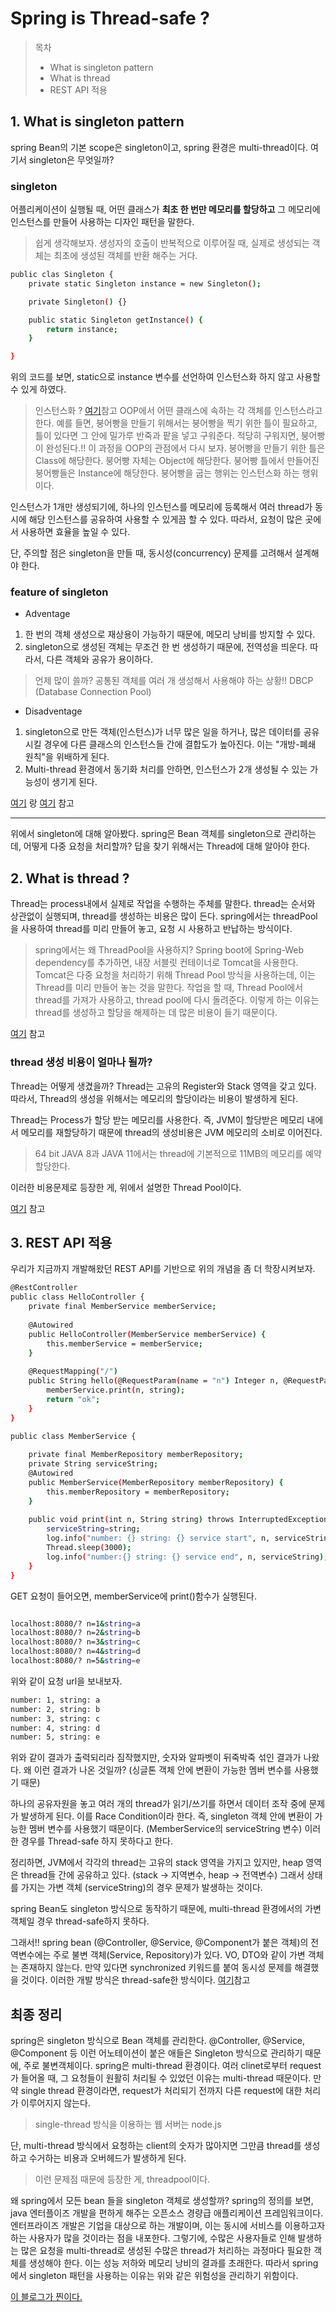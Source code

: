 # Spring is Thread-safe ?

> 목차
> * What is singleton pattern
> * What is thread
> * REST API 적용

## 1. What is singleton pattern
spring Bean의 기본 scope은 singleton이고, spring 환경은 multi-thread이다. 여기서 singleton은 무엇일까?

### singleton 
어플리케이션이 실행될 때, 어떤 클래스가 **최초 한 번만 메모리를 할당하고** 그 메모리에 인스턴스를 만들어 사용하는 디자인 패턴을 말한다.
> 쉽게 생각해보자. 생성자의 호출이 반복적으로 이루어질 때, 실제로 생성되는 객체는 최초에 생성된 객체를 반환 해주는 거다.

```` bash
public clas Singleton {
    private static Singleton instance = new Singleton();

    private Singleton() {}

    public static Singleton getInstance() {
        return instance;
    }

}
````
위의 코드를 보면, static으로 instance 변수를 선언하여 인스턴스화 하지 않고 사용할 수 있게 하였다. 
> 인스턴스화 ? [여기](https://victor8481.tistory.com/280)참고
> OOP에서 어떤 클래스에 속하는 각 객체를 인스턴스라고 한다.
> 예를 들면, 붕어빵을 만들기 위해서는 붕어빵을 찍기 위한 틀이 필요하고, 틀이 있다면 그 안에 밀가루 반죽과 팥을 넣고 구워준다. 적당히 구워지면, 붕어빵이 완성된다.!! 이 과정을 OOP의 관점에서 다시 보자.
> 붕어빵을 만들기 위한 틀은 Class에 해당한다.
> 붕어빵 자체는 Object에 해당한다.
> 붕어빵 틀에서 만들어진 붕어빵들은 Instance에 해당한다.
> 붕어빵을 굽는 행위는 인스턴스화 하는 행위이다.

인스턴스가 1개만 생성되기에, 하나의 인스턴스를 메모리에 등록해서 여러 thread가 동시에 해당 인스턴스를 공유하여 사용할 수 있게끔 할 수 있다. 따라서, 요청이 많은 곳에서 사용하면 효율을 높일 수 있다.

단, 주의할 점은 singleton을 만들 때, 동시성(concurrency) 문제를 고려해서 설계해야 한다.

### feature of singleton
* Adventage
1. 한 번의 객체 생성으로 재상용이 가능하기 때문에, 메모리 낭비를 방지할 수 있다.
2. singleton으로 생성된 객체는 무조건 한 번 생성하기 때문에, 전역성을 띄운다. 따라서, 다른 객체와 공유가 용이하다.

> 언제 많이 쓸까? 공통된 객체를 여러 개 생성해서 사용해야 하는 상황!! DBCP (Database Connection Pool)

* Disadventage
1. singleton으로 만든 객체(인스턴스)가 너무 많은 일을 하거나, 많은 데이터를 공유시킬 경우에 다른 클래스의 인스턴스들 간에 결합도가 높아진다. 이는 "개방-폐쇄 원칙"을 위배하게 된다.
2. Multi-thread 환경에서 동기화 처리를 안하면, 인스턴스가 2개 생성될 수 있는 가능성이 생기게 된다.

[여기](https://elfinlas.github.io/2019/09/23/java-singleton/) 랑 [여기](https://devmoony.tistory.com/43) 참고

<hr/>
위에서 singleton에 대해 알아봤다.
spring은 Bean 객체를 singleton으로 관리하는데, 어떻게 다중 요청을 처리할까? 답을 찾기 위해서는 Thread에 대해 알아야 한다.

## 2. What is thread ? 
Thread는 process내에서 실제로 작업을 수행하는 주체를 말한다. thread는 순서와 상관없이 실행되며, thread를 생성하는 비용은 많이 든다. 
spring에서는 threadPool을 사용하여 thread를 미리 만들어 놓고, 요청 시 사용하고 반납하는 방식이다.
> spring에서는 왜 ThreadPool을 사용하지?
> Spring boot에 Spring-Web dependency를 추가하면, 내장 서블릿 컨테이너로 Tomcat을 사용한다. 
> Tomcat은 다중 요청을 처리하기 위해 Thread Pool 방식을 사용하는데, 이는 Thread를 미리 만들어 놓는 것을 말한다. 작업을 할 때, Thread Pool에서 thread를 가져가 사용하고, thread pool에 다시 돌려준다. 
> 이렇게 하는 이유는 thread를 생성하고 할당을 해제하는 데 많은 비용이 들기 때문이다. 

[여기](https://dingdingmin-back-end-developer.tistory.com/entry/SpringBoot%EB%8A%94-%EC%8B%B1%EA%B8%80%ED%86%A4%EC%9D%B8%EB%8D%B0-%EC%96%B4%EB%96%BB%EA%B2%8C-%EB%8B%A4%EC%A4%91-%EC%9A%94%EC%B2%AD%EC%9D%84-%EC%B2%98%EB%A6%AC%ED%95%A0%EA%B9%8C?category=910739) 참고

### thread 생성 비용이 얼마나 될까?

Thread는 어떻게 생겼을까?
Thread는 고유의 Register와 Stack 영역을 갖고 있다. 따라서, Thread의 생성을 위해서는 메모리의 할당이라는 비용이 발생하게 된다.

Thread는 Process가 할당 받는 메모리를 사용한다. 즉, JVM이 할당받은 메모리 내에서 메모리를 재할당하기 때문에 thread의 생성비용은 JVM 메모리의 소비로 이어진다.
> 64 bit JAVA 8과 JAVA 11에서는 thread에 기본적으로 11MB의 메모리를 예약할당한다.

이러한 비용문제로 등장한 게, 위에서 설명한 Thread Pool이다.

[여기](https://velog.io/@agugu95/%EC%9E%90%EB%B0%94%EC%99%80-%EC%93%B0%EB%A0%88%EB%93%9C%ED%92%80-%EC%93%B0%EB%A0%88%EB%93%9C%EC%9D%98-%EC%83%9D%EC%84%B1%EB%B9%84%EC%9A%A9) 참고

## 3. REST API 적용
우리가 지금까지 개발해왔던 REST API를 기반으로 위의 개념을 좀 더 학장시켜보자.

```` bash
@RestController
public class HelloController {
    private final MemberService memberService;
 
    @Autowired
    public HelloController(MemberService memberService) {
        this.memberService = memberService;
    }
 
    @RequestMapping("/")
    public String hello(@RequestParam(name = "n") Integer n, @RequestParam(name = "string")String string) throws InterruptedException {
        memberService.print(n, string);
        return "ok";
    }
}
````

```` bash
public class MemberService {
 
    private final MemberRepository memberRepository;
    private String serviceString;
    @Autowired
    public MemberService(MemberRepository memberRepository) {
        this.memberRepository = memberRepository;
    }
 
    public void print(int n, String string) throws InterruptedException {
        serviceString=string;
        log.info("number: {} string: {} service start", n, serviceString);
        Thread.sleep(3000);
        log.info("number:{} string: {} service end", n, serviceString);
    }
}
````

GET 요청이 들어오면, memberService에 print()함수가 실행된다. 

```` bash

localhost:8080/? n=1&string=a
localhost:8080/? n=2&string=b
localhost:8080/? n=3&string=c
localhost:8080/? n=4&string=d
localhost:8080/? n=5&string=e
```` 
위와 같이 요청 url을 보내보자.

```` bash
number: 1, string: a
number: 2, string: b
number: 3, string: c
number: 4, string: d
number: 5, string: e 
````
위와 같이 결과가 출력되리라 짐작했지만, 숫자와 알파벳이 뒤죽박죽 섞인 결과가 나왔다. 왜 이런 결과가 나온 것일까? (싱글톤 객체 안에 변환이 가능한 멤버 변수를 사용했기 때문)

하나의 공유자원을 놓고 여러 개의 thread가 읽기/쓰기를 하면서 데이터 조작 중에 문제가 발생하게 된다. 이를 Race Condition이라 한다. 즉, singleton 객체 안에 변환이 가능한 멤버 변수를 사용했기 때문이다. (MemberService의 serviceString 변수)
이러한 경우를 Thread-safe 하지 못하다고 한다.

정리하면, JVM에서 각각의 thread는 고유의 stack 영역을 가지고 있지만, heap 영역은 thread들 간에 공유하고 있다. (stack -> 지역변수, heap -> 전역변수) 그래서 상태를 가지는 가변 객체 (serviceString)의 경우 문제가 발생하는 것이다.

spring Bean도 singleton 방식으로 동작하기 때문에, multi-thread 환경에서의 가변 객체일 경우 thread-safe하지 못하다.

그래서!! spring bean (@Controller, @Service, @Component가 붙은 객체)의 전역변수에는 주로 불변 객체(Service, Repository)가 있다. VO, DTO와 같이 가변 객체는 존재하지 않는다. 만약 있다면 synchronized 키워드를 붙여 동시성 문제를 해결했을 것이다. 이러한 개발 방식은 thread-safe한 방식이다.
[여기](https://alwayspr.tistory.com/11)참고


## 최종 정리
spring은 singleton 방식으로 Bean 객체를 관리한다.
@Controller, @Service, @Component 등 이런 어노테이션이 붙은 애들은 Singleton 방식으로 관리하기 때문에, 주로 불변객체이다.
spring은 multi-thread 환경이다.
여러 clinet로부터 request가 들어올 때, 그 요청들이 원활히 처리될 수 있었던 이유는 multi-thread 때문이다.
만약 single thread 환경이라면, request가 처리되기 전까지 다른 request에 대한 처리가 이루어지지 않는다.
> single-thread 방식을 이용하는 웹 서버는 node.js

단, multi-thread 방식에서 요청하는 client의 숫자가 많아지면 그만큼 thread를 생성하고 수거하는 비용과 오버헤드가 발생하게 된다.
> 이런 문제점 때문에 등장한 게, threadpool이다.

왜 spring에서 모든 bean 들을 singleton 객체로 생성할까?
spring의 정의를 보면, java 엔터플이즈 개발을 편하게 해주는 오픈소스 경량급 애플리케이션 프레임워크이다. 엔터프라이즈 개발은 기업을 대상으로 하는 개발이며, 이는 동시에 서비스를 이용하고자 하는 사용자가 많을 것이라는 점을 내포한다.
그렇기에, 수많은 사용자들로 인해 발생하는 많은 요청을 multi-thread로 생성된 수많은 thread가 처리하는 과정마다 필요한 객체를 생성해야 한다. 이는 성능 저하와 메모리 낭비의 결과를 초래한다.
따라서 spring에서 singleton 패턴을 사용하는 이유는 위와 같은 위험성을 관리하기 위함이다.

[이 블로그가 찐이다.](https://fbtmdwhd33.tistory.com/256)